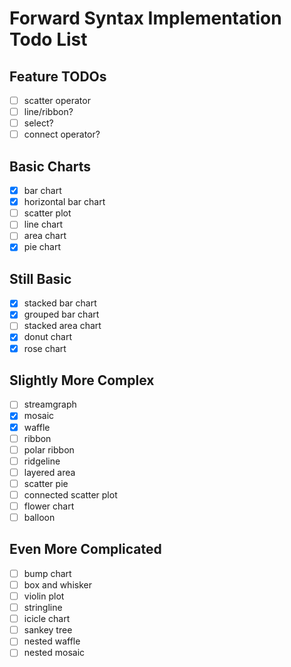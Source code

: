 # Forward Syntax Implementation Todo List

## Feature TODOs

- [ ] scatter operator
- [ ] line/ribbon?
- [ ] select?
- [ ] connect operator?

## Basic Charts

- [x] bar chart
- [x] horizontal bar chart
- [ ] scatter plot
- [ ] line chart
- [ ] area chart
- [x] pie chart

## Still Basic

- [x] stacked bar chart
- [x] grouped bar chart
- [ ] stacked area chart
- [x] donut chart
- [x] rose chart

## Slightly More Complex

- [ ] streamgraph
- [x] mosaic
- [x] waffle
- [ ] ribbon
- [ ] polar ribbon
- [ ] ridgeline
- [ ] layered area
- [ ] scatter pie
- [ ] connected scatter plot
- [ ] flower chart
- [ ] balloon

## Even More Complicated

- [ ] bump chart
- [ ] box and whisker
- [ ] violin plot
- [ ] stringline
- [ ] icicle chart
- [ ] sankey tree
- [ ] nested waffle
- [ ] nested mosaic
